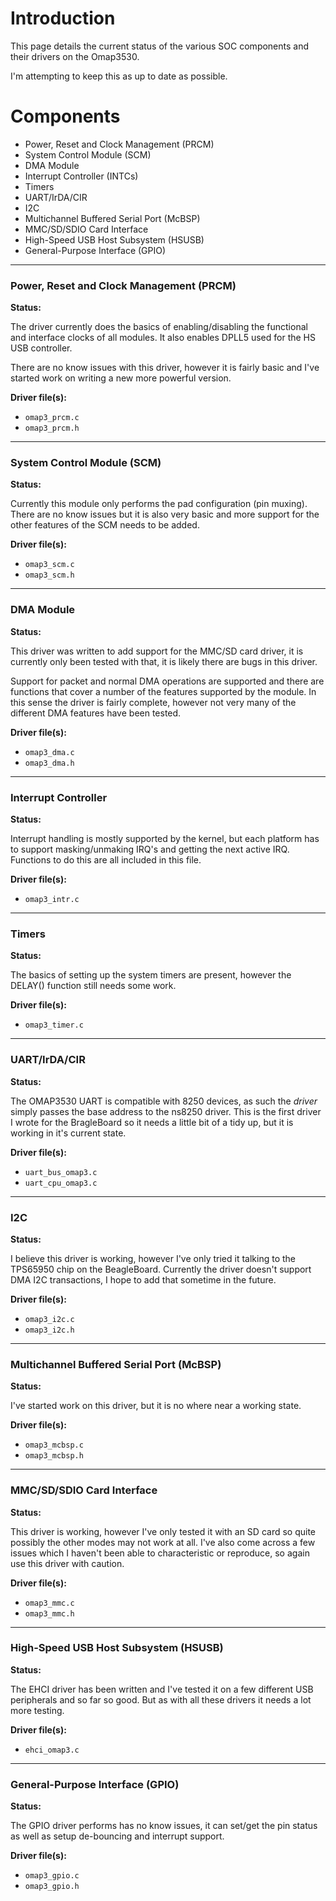 # Introduction #

This page details the current status of the various SOC components and their drivers on the Omap3530.

I'm attempting to keep this as up to date as possible.


# Components #

  * Power, Reset and Clock Management (PRCM)
  * System Control Module (SCM)
  * DMA Module
  * Interrupt Controller (INTCs)
  * Timers
  * UART/IrDA/CIR
  * I2C
  * Multichannel Buffered Serial Port (McBSP)
  * MMC/SD/SDIO Card Interface
  * High-Speed USB Host Subsystem (HSUSB)
  * General-Purpose Interface (GPIO)




---

### Power, Reset and Clock Management (PRCM) ###

**Status:**

The driver currently does the basics of enabling/disabling the functional and interface clocks of all modules.  It also enables DPLL5 used for the HS USB controller.

There are no know issues with this driver, however it is fairly basic and I've started work on writing a new more powerful version.


**Driver file(s):**
  * `omap3_prcm.c`
  * `omap3_prcm.h`




---

### System Control Module (SCM) ###

**Status:**

Currently this module only performs the pad configuration (pin muxing).  There are no know issues but it is also very basic and more support for the other features of the SCM needs to be added.


**Driver file(s):**
  * `omap3_scm.c`
  * `omap3_scm.h`



---

### DMA Module ###

**Status:**

This driver was written to add support for the MMC/SD card driver, it is currently only been tested with that, it is likely there are bugs in this driver.

Support for packet and normal DMA operations are supported and there are functions that cover a number of the features supported by the module.  In this sense the driver is fairly complete, however not very many of the different DMA features have been tested.

**Driver file(s):**
  * `omap3_dma.c`
  * `omap3_dma.h`





---

### Interrupt Controller ###

**Status:**

Interrupt handling is mostly supported by the kernel, but each platform has to support masking/unmaking IRQ's and getting the next active IRQ.  Functions to do this are all included in this file.

**Driver file(s):**
  * `omap3_intr.c`





---

### Timers ###

**Status:**

The basics of setting up the system timers are present, however the DELAY() function still needs some work.

**Driver file(s):**
  * `omap3_timer.c`






---

### UART/IrDA/CIR ###

**Status:**

The OMAP3530 UART is compatible with 8250 devices, as such the _driver_ simply passes the base address to the ns8250 driver.  This is the first driver I wrote for the BragleBoard so it needs a little bit of a tidy up, but it is working in it's current state.

**Driver file(s):**
  * `uart_bus_omap3.c`
  * `uart_cpu_omap3.c`





---

### I2C ###

**Status:**

I believe this driver is working, however I've only tried it talking to the TPS65950 chip on the BeagleBoard.  Currently the driver doesn't support DMA I2C transactions, I hope to add that sometime in the future.

**Driver file(s):**
  * `omap3_i2c.c`
  * `omap3_i2c.h`




---

### Multichannel Buffered Serial Port (McBSP) ###

**Status:**

I've started work on this driver, but it is no where near a working state.

**Driver file(s):**
  * `omap3_mcbsp.c`
  * `omap3_mcbsp.h`




---

### MMC/SD/SDIO Card Interface ###

**Status:**

This driver is working, however I've only tested it with an SD card so quite possibly the other modes may not work at all.  I've also come across a few issues which I haven't been able to characteristic or reproduce, so again use this driver with caution.

**Driver file(s):**
  * `omap3_mmc.c`
  * `omap3_mmc.h`




---

### High-Speed USB Host Subsystem (HSUSB) ###

**Status:**

The EHCI driver has been written and I've tested it on a few different USB peripherals and so far so good.  But as with all these drivers it needs a lot more testing.

**Driver file(s):**
  * `ehci_omap3.c`




---

### General-Purpose Interface (GPIO) ###

**Status:**

The GPIO driver performs has no know issues, it can set/get the pin status as well as setup de-bouncing and interrupt support.

**Driver file(s):**
  * `omap3_gpio.c`
  * `omap3_gpio.h`
